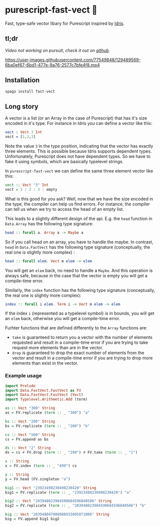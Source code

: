# purescript-fast-vect 🐆

Fast, type-safe vector libary for Purescript inspired by [Idris](https://www.idris-lang.org/).

## tl;dr
*Video not working on pursuit, check it out on [github](https://github.com/sigma-andex/purescript-fast-vect).*

https://user-images.githubusercontent.com/77549848/129489569-6ba0ef67-6bd1-477e-9a76-2577c7bfe4f8.mp4

## Installation

```bash
spago install fast-vect
```

## Long story

A vector is a list (or an Array in the case of Purescript) that has it's size encoded in it's type. For instance in Idris you can define a vector like this:

```idris 
vect : Vect 3 Int 
vect = [1,2,3]
```

Note the value `3` in the type position, indicating that the vector has exactly three elements. This is possible because Idris supports dependent types. Unfortunately, Purescript does not have dependent types. So we have to fake it using symbols, which are basically typelevel strings. 

In `purescript-fast-vect` we can define the same three element vector like this:

```purescript 
vect :: Vect "3" Int
vect = 1 : 2 : 3 : empty
```

What is this good for you ask? Well, now that we have the size encoded in the type, the compiler can help us find errors. For instance, the compiler can tell us when we try to access the head of an empty list. 

This leads to a slightly different design of the api. E.g. the `head` function in `Data.Array` has the following type signature:
```purescript
head :: forall a. Array a -> Maybe a
```
So if you call head on an array, you have to handle the maybe. 
In contrast, `head` in `Data.FastVect` has the following type signature (conceptually, the real one is slightly more complex) :
```purescript
head :: forall elem. Vect m elem -> elem
```
You will get an `elem` back, no need to handle a `Maybe`. And this operation is always safe, because in the case that the vector is empty you will get a compile-time error. 

Similarly, the `index` function has the following type signature (conceptually, the real one is slightly more complex):
```purescript
index :: forall i elem. Term i -> Vect m elem -> elem
```
If the index `i` (represented as a typelevel symbol) is in bounds, you will get an `elem` back, otherwise you will get a compile-time error. 

Furhter functions that are defined differently to the `Array` functions are:

* `take` is guaranteed to return you a vector with the number of elements requested and result in a compile-time error if you are trying to take request more elements than are in the vector. 
* `drop` is guaranteed to drop the exact number of elements from the vector and result in a compile-time error if you are trying to drop more elements than exist in the vector.


### Example usage 

```purescript
import Prelude
import Data.FastVect.FastVect as FV
import Data.FastVect.FastVect (Vect)
import Typelevel.Arithmetic.Add (term)

as :: Vect "300" String
as = FV.replicate (term :: _ "300") "a"

bs :: Vect "200" String
bs = FV.replicate (term :: _ "200") "b"

cs :: Vect "500" String
cs = FV.append as bs

ds :: Vect "2" String
ds = cs # FV.drop (term :: _ "299") # FV.take (term :: _ "2")

x :: String
x = FV.index (term :: _ "499") cs

y :: String
y = FV.head (FV.singleton "a")

big1 :: Vect "23923498230498230420" String
big1 = FV.replicate (term :: _ "23923498230498230420") "a"

big2 :: Vect "203948023984590684596840586" String
big2 = FV.replicate (term :: _ "203948023984590684596840586") "b"

big :: Vect "203948047908088915095071006" String
big = FV.append big1 big2
```
